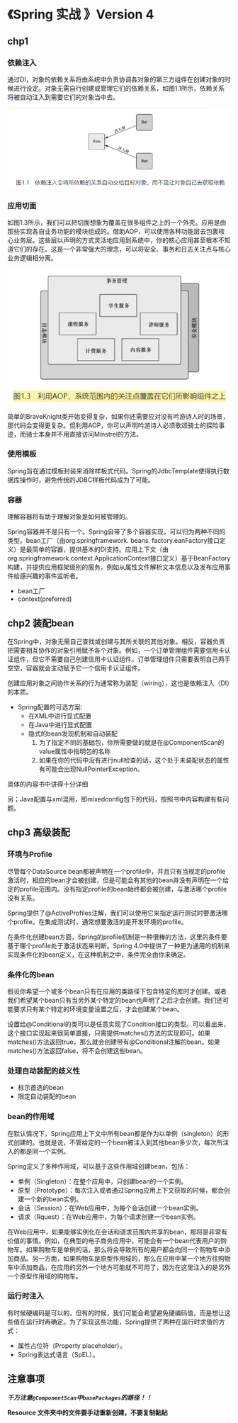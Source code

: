 # 《Spring 实战 》Version 4

## chp1

### 依赖注入
通过DI，对象的依赖关系将由系统中负责协调各对象的第三方组件在创建对象的时候进行设定。对象无需自行创建或管理它们的依赖关系，如图1.1所示，依赖关系将被自动注入到需要它们的对象当中去。

![image-20201121095135191](images/image-20201121095135191.png)

### 应用切面
如图1.3所示，我们可以把切面想象为覆盖在很多组件之上的一个外壳。应用是由那些实现各自业务功能的模块组成的。借助AOP，可以使用各种功能层去包裹核心业务层。这些层以声明的方式灵活地应用到系统中，你的核心应用甚至根本不知道它们的存在。这是一个非常强大的理念，可以将安全、事务和日志关注点与核心业务逻辑相分离。

![image-20201121095154844](images/image-20201121095154844.png)

简单的BraveKnight类开始变得复杂，如果你还需要应对没有吟游诗人时的场景，那代码会变得更复杂。但利用AOP，你可以声明吟游诗人必须歌颂骑士的探险事迹，而骑士本身并不用直接访问Minstrel的方法。

### 使用模板
Spring旨在通过模板封装来消除样板式代码。Spring的JdbcTemplate使得执行数据库操作时，避免传统的JDBC样板代码成为了可能。

### 容器
理解容器将有助于理解对象是如何被管理的。

Spring容器并不是只有一个。Spring自带了多个容器实现，可以归为两种不同的类型。bean工厂（由org.springframework. beans. factory.eanFactory接口定义）是最简单的容器，提供基本的DI支持。应用上下文（由org.springframework.context.ApplicationContext接口定义）基于BeanFactory构建，并提供应用框架级别的服务，例如从属性文件解析文本信息以及发布应用事件给感兴趣的事件监听者。

* bean工厂
* context(preferred)

## chp2 装配bean
在Spring中，对象无需自己查找或创建与其所关联的其他对象。相反，容器负责把需要相互协作的对象引用赋予各个对象。例如，一个订单管理组件需要信用卡认证组件，但它不需要自己创建信用卡认证组件。订单管理组件只需要表明自己两手空空，容器就会主动赋予它一个信用卡认证组件。

创建应用对象之间协作关系的行为通常称为装配（wiring），这也是依赖注入（DI）的本质。

* Spring配置的可选方案:
    * 在XML中进行显式配置
    * 在Java中进行显式配置
    * 隐式的bean发现机制和自动装配
      1. 为了指定不同的基础包，你所需要做的就是在@ComponentScan的value属性中指明包的名称
      2. 如果在你的代码中没有进行null检查的话，这个处于未装配状态的属性有可能会出现NullPointerException。
    

具体的内容书中讲得十分详细

另；Java配置与xml混用，即mixedconfig包下的代码，按照书中内容构建有些问题。

## chp3 高级装配

### 环境与Profile

尽管每个DataSource bean都被声明在一个profile中，并且只有当规定的profile激活时，相应的bean才会被创建，但是可能会有其他的bean并没有声明在一个给定的profile范围内。没有指定profile的bean始终都会被创建，与激活哪个profile没有关系。

Spring提供了@ActiveProfiles注解，我们可以使用它来指定运行测试时要激活哪个profile。在集成测试时，通常想要激活的是开发环境的profile。

在条件化创建bean方面，Spring的profile机制是一种很棒的方法，这里的条件要基于哪个profile处于激活状态来判断。Spring 4.0中提供了一种更为通用的机制来实现条件化的bean定义，在这种机制之中，条件完全由你来确定。

### 条件化的bean

假设你希望一个或多个bean只有在应用的类路径下包含特定的库时才创建。或者我们希望某个bean只有当另外某个特定的bean也声明了之后才会创建。我们还可能要求只有某个特定的环境变量设置之后，才会创建某个bean。

设置给@Conditional的类可以是任意实现了Condition接口的类型。可以看出来，这个接口实现起来很简单直接，只需提供matches()方法的实现即可。如果matches()方法返回true，那么就会创建带有@Conditional注解的bean。如果matches()方法返回false，将不会创建这些bean。

### 处理自动装配的歧义性

* 标示首选的bean
* 限定自动装配的bean

### bean的作用域

在默认情况下，Spring应用上下文中所有bean都是作为以单例（singleton）的形式创建的。也就是说，不管给定的一个bean被注入到其他bean多少次，每次所注入的都是同一个实例。

Spring定义了多种作用域，可以基于这些作用域创建bean，包括：

* 单例（Singleton）：在整个应用中，只创建bean的一个实例。
* 原型（Prototype）：每次注入或者通过Spring应用上下文获取的时候，都会创建一个新的bean实例。
* 会话（Session）：在Web应用中，为每个会话创建一个bean实例。
* 请求（Rquest）：在Web应用中，为每个请求创建一个bean实例。

在Web应用中，如果能够实例化在会话和请求范围内共享的bean，那将是非常有价值的事情。例如，在典型的电子商务应用中，可能会有一个bean代表用户的购物车。如果购物车是单例的话，那么将会导致所有的用户都会向同一个购物车中添加商品。另一方面，如果购物车是原型作用域的，那么在应用中某一个地方往购物车中添加商品，在应用的另外一个地方可能就不可用了，因为在这里注入的是另外一个原型作用域的购物车。

### 运行时注入

有时候硬编码是可以的，但有的时候，我们可能会希望避免硬编码值，而是想让这些值在运行时再确定。为了实现这些功能，Spring提供了两种在运行时求值的方式：

* 属性占位符（Property placeholder）。
* Spring表达式语言（SpEL）。

## 注意事项

***千万注意`@ComponentScan`中`basePackages`的路径！！***

**Resource 文件夹中的文件要手动重新创建，不要复制黏贴**